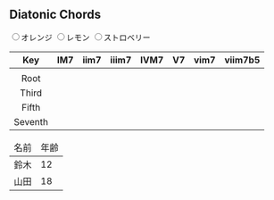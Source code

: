 ## Diatonic Chords

<div>
  <label><input type="radio" name="fruit" value="orange">オレンジ</label>
  <label><input type="radio" name="fruit" value="lemon">レモン</label>
  <label><input type="radio" name="fruit" value="strawberry">ストロベリー</label>
</div>

|   Key   | IM7 | iim7 | iiim7 | IVM7 | V7 | vim7 | viim7b5 |
|:-------:|:---:|:----:|:-----:|:----:|:--:|:----:|:-------:|
|         |     |      |       |      |    |      |         |
|   Root  |     |      |       |      |    |      |         |
|  Third  |     |      |       |      |    |      |         |
|  Fifth  |     |      |       |      |    |      |         |
| Seventh |     |      |       |      |    |      |         |

<table id="targetTable">
  <thead>
    <tr>
      <td>名前</td>
      <td>年齢</td>
    </tr>
  </thead>
  <tbody>
    <tr>
      <td>鈴木</td>
      <td>12</td>
    </tr>
    <tr>
      <td>山田</td>
      <td>18</td>
    </tr>
  <tbody>
</table>

<script>
  let table = document.getElementById('targetTable');

  for (let row of table.rows) {
      for(let cell of row.cells){
         console.log(cell.innerText);
      }
  }
</script>
